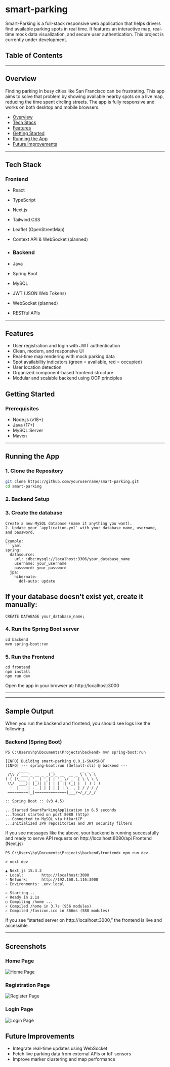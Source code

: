 # smart-parking
Smart-Parking is a full-stack responsive web application that helps drivers find available parking spots in real time. It features an interactive map, real-time mock data visualization, and secure user authentication. This project is currently under development.

## Table of Contents

---

## Overview

Finding parking in busy cities like San Francisco can be frustrating. This app aims to solve that problem by showing available nearby spots on a live map, reducing the time spent circling streets. The app is fully responsive and works on both desktop and mobile browsers.

- [Overview](#overview)
- [Tech Stack](#tech-stack)
- [Features](#features)
- [Getting Started](#getting-started)
- [Running the App](#running-the-app)
- [Future Improvements](#future-improvements)

---

## Tech Stack

### Frontend
- React
- TypeScript
- Next.js
- Tailwind CSS
- Leaflet (OpenStreetMap)
- Context API & WebSocket (planned)



- ### Backend
- Java
- Spring Boot
- MySQL
- JWT (JSON Web Tokens)
- WebSocket (planned)
- RESTful APIs

----

## Features

- User registration and login with JWT authentication
- Clean, modern, and responsive UI
- Real-time map rendering with mock parking data
- Spot availability indicators (green = available, red = occupied)
- User location detection
- Organized component-based frontend structure
- Modular and scalable backend using OOP principles



## Getting Started

### Prerequisites

- Node.js (v18+)
- Java (17+)
- MySQL Server
- Maven

---

## Running the App

### 1. Clone the Repository

```bash
git clone https://github.com/yourusername/smart-parking.git
cd smart-parking

```

### 2. Backend Setup


### 3. Create the database

```
Create a new MySQL database (name it anything you want).  
2. Update your `application.yml` with your database name, username, and password.

Example:
```yaml
spring:
  datasource:
    url: jdbc:mysql://localhost:3306/your_database_name
    username: your_username
    password: your_password
  jpa:
    hibernate:
      ddl-auto: update
```

## If your database doesn't exist yet, create it manually:

```
CREATE DATABASE your_database_name;
```

###  4. Run the Spring Boot server

```
cd backend
mvn spring-boot:run
```

### 5. Run the Frontend 

```
cd frontend
npm install
npm run dev
```
Open the app in your browser at:
http://localhost:3000

---
---

## Sample Output

When you run the backend and frontend, you should see logs like the following.

### Backend (Spring Boot)

```
PS C:\Users\hp\Documents\Projects\backend> mvn spring-boot:run

[INFO] Building smart-parking 0.0.1-SNAPSHOT
[INFO] --- spring-boot:run (default-cli) @ backend ---
  .   ____          _            __ _ _
 /\\ / ___'_ __ _ _(_)_ __  __ _ \ \ \ \
( ( )\___ | '_ | '_| | '_ \/ _` | \ \ \ \
 \\/  ___)| |_)| | | | | || (_| |  ) ) ) )
  '  |____| .__|_| |_|_| |_\__, | / / / /
 =========|_|==============|___/=/_/_/_/

:: Spring Boot :: (v3.4.5)

...Started SmartParkingApplication in 6.5 seconds
...Tomcat started on port 8080 (http)
...Connected to MySQL via HikariCP
...Initialized JPA repositories and JWT security filters

```
If you see messages like the above, your backend is running successfully and ready to serve API requests on http://localhost:8080/api
Frontend (Next.js)

```
PS C:\Users\hp\Documents\Projects\backend\frontend> npm run dev

> next dev

▲ Next.js 15.3.3
- Local:        http://localhost:3000
- Network:      http://192.168.1.116:3000
- Environments: .env.local

✓ Starting...
✓ Ready in 2.1s
○ Compiling /home ...
✓ Compiled /home in 3.7s (956 modules)
✓ Compiled /favicon.ico in 366ms (588 modules)

```
If you see “started server on http://localhost:3000,” the frontend is live and accessible.

---

## Screenshots

### Home Page

![Home Page](./screenshots/home.png)

### Registration Page

![Register Page](./screenshots/register.png)

### Login Page
![Login Page](./screenshots/login.png)

## Future Improvements

- Integrate real-time updates using WebSocket
- Fetch live parking data from external APIs or IoT sensors
- Improve marker clustering and map performance

